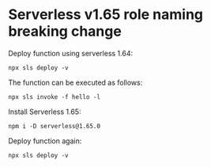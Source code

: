 # Serverless v1.65 role naming breaking change

Deploy function using serverless 1.64:

    npx sls deploy -v

The function can be executed as follows:

    npx sls invoke -f hello -l

Install Serverless 1.65:

    npm i -D serverless@1.65.0


Deploy function again:

    npx sls deploy -v
